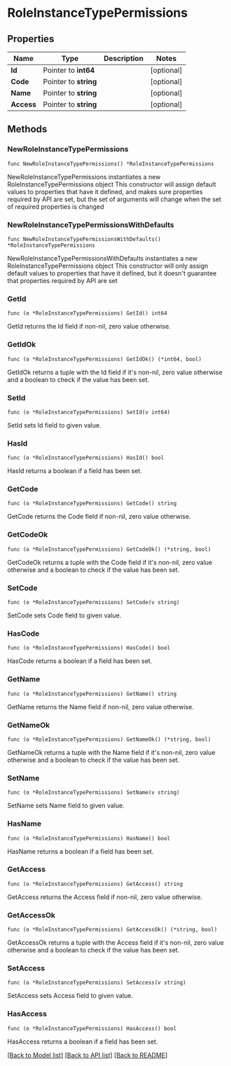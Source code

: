 # RoleInstanceTypePermissions

## Properties

Name | Type | Description | Notes
------------ | ------------- | ------------- | -------------
**Id** | Pointer to **int64** |  | [optional] 
**Code** | Pointer to **string** |  | [optional] 
**Name** | Pointer to **string** |  | [optional] 
**Access** | Pointer to **string** |  | [optional] 

## Methods

### NewRoleInstanceTypePermissions

`func NewRoleInstanceTypePermissions() *RoleInstanceTypePermissions`

NewRoleInstanceTypePermissions instantiates a new RoleInstanceTypePermissions object
This constructor will assign default values to properties that have it defined,
and makes sure properties required by API are set, but the set of arguments
will change when the set of required properties is changed

### NewRoleInstanceTypePermissionsWithDefaults

`func NewRoleInstanceTypePermissionsWithDefaults() *RoleInstanceTypePermissions`

NewRoleInstanceTypePermissionsWithDefaults instantiates a new RoleInstanceTypePermissions object
This constructor will only assign default values to properties that have it defined,
but it doesn't guarantee that properties required by API are set

### GetId

`func (o *RoleInstanceTypePermissions) GetId() int64`

GetId returns the Id field if non-nil, zero value otherwise.

### GetIdOk

`func (o *RoleInstanceTypePermissions) GetIdOk() (*int64, bool)`

GetIdOk returns a tuple with the Id field if it's non-nil, zero value otherwise
and a boolean to check if the value has been set.

### SetId

`func (o *RoleInstanceTypePermissions) SetId(v int64)`

SetId sets Id field to given value.

### HasId

`func (o *RoleInstanceTypePermissions) HasId() bool`

HasId returns a boolean if a field has been set.

### GetCode

`func (o *RoleInstanceTypePermissions) GetCode() string`

GetCode returns the Code field if non-nil, zero value otherwise.

### GetCodeOk

`func (o *RoleInstanceTypePermissions) GetCodeOk() (*string, bool)`

GetCodeOk returns a tuple with the Code field if it's non-nil, zero value otherwise
and a boolean to check if the value has been set.

### SetCode

`func (o *RoleInstanceTypePermissions) SetCode(v string)`

SetCode sets Code field to given value.

### HasCode

`func (o *RoleInstanceTypePermissions) HasCode() bool`

HasCode returns a boolean if a field has been set.

### GetName

`func (o *RoleInstanceTypePermissions) GetName() string`

GetName returns the Name field if non-nil, zero value otherwise.

### GetNameOk

`func (o *RoleInstanceTypePermissions) GetNameOk() (*string, bool)`

GetNameOk returns a tuple with the Name field if it's non-nil, zero value otherwise
and a boolean to check if the value has been set.

### SetName

`func (o *RoleInstanceTypePermissions) SetName(v string)`

SetName sets Name field to given value.

### HasName

`func (o *RoleInstanceTypePermissions) HasName() bool`

HasName returns a boolean if a field has been set.

### GetAccess

`func (o *RoleInstanceTypePermissions) GetAccess() string`

GetAccess returns the Access field if non-nil, zero value otherwise.

### GetAccessOk

`func (o *RoleInstanceTypePermissions) GetAccessOk() (*string, bool)`

GetAccessOk returns a tuple with the Access field if it's non-nil, zero value otherwise
and a boolean to check if the value has been set.

### SetAccess

`func (o *RoleInstanceTypePermissions) SetAccess(v string)`

SetAccess sets Access field to given value.

### HasAccess

`func (o *RoleInstanceTypePermissions) HasAccess() bool`

HasAccess returns a boolean if a field has been set.


[[Back to Model list]](../README.md#documentation-for-models) [[Back to API list]](../README.md#documentation-for-api-endpoints) [[Back to README]](../README.md)


